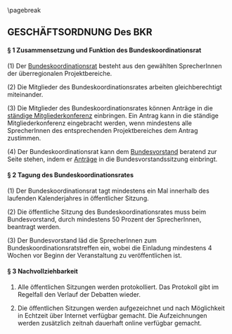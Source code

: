 \pagebreak

## GESCHÄFTSORDNUNG Des BKR

#### § 1 Zusammensetzung und Funktion des Bundeskoordinationsrat

(1) Der [
Bundeskoordinationsrat](Überregionalen_Projektbereiche.md)
besteht aus den gewählten SprecherInnen der überregionalen
Projektbereiche.

(2) Die Mitglieder des Bundeskoordinationsrates arbeiten
gleichberechtigt miteinander.

(3) Die Mitglieder des Bundeskoordinationsrates können Anträge in die [
ständige Mitgliederkonferenz](/wiki/Ständige_Mitgliederkonferenz.md)
einbringen. Ein Antrag kann in die ständige Mitgliederkonferenz
eingebracht werden, wenn mindestens alle SprecherInnen des
entsprechenden Projektbereiches dem Antrag zustimmen.

(4) Der Bundeskoordinationsrat kann dem [
Bundesvorstand](/wiki/Bundesvorstand.md) beratend zur Seite stehen,
indem er [ Anträge](/wiki/Go_bundesvorstand#.C2.A73_Antr.C3.A4ge.md)
in die Bundesvorstandssitzung einbringt.

#### § 2 Tagung des Bundeskoordinationsrates

(1) Der Bundeskoordinationsrat tagt mindestens ein Mal innerhalb des
laufenden Kalenderjahres in öffentlicher Sitzung.

(2) Die öffentliche Sitzung des Bundeskoordinationsrates muss beim
Bundesvorstand, durch mindestens 50 Prozent der SprecherInnen, beantragt
werden.

(3) Der Bundesvorstand läd die SprecherInnen zum
Bundeskoordinationsratstreffen ein, wobei die Einladung mindestens 4
Wochen vor Beginn der Veranstaltung zu veröffentlichen ist.

#### § 3 Nachvollziehbarkeit

1) Alle öffentlichen Sitzungen werden protokolliert. Das Protokoll gibt
im Regelfall den Verlauf der Debatten wieder.

2) Die öffentlichen Sitzungen werden aufgezeichnet und nach Möglichkeit
in Echtzeit über Internet verfügbar gemacht. Die Aufzeichnungen werden
zusätzlich zeitnah dauerhaft online verfügbar gemacht.

